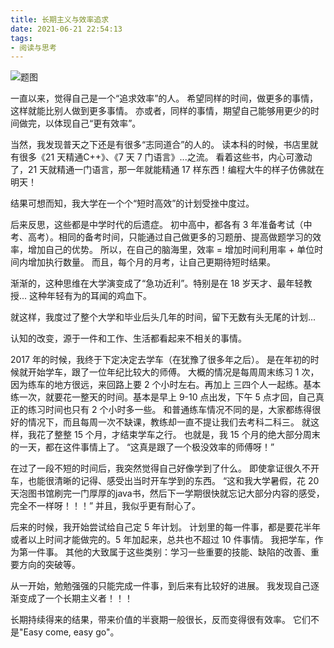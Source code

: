```yaml
---
title: 长期主义与效率追求
date: 2021-06-21 22:54:13
tags:
- 阅读与思考
---
```


![题图](/2021/06/21/%E9%95%BF%E6%9C%9F%E4%B8%BB%E4%B9%89%E4%B8%8E%E6%95%88%E7%8E%87%E8%BF%BD%E6%B1%82/1.jpeg)

一直以来，觉得自己是一个“追求效率”的人。
希望同样的时间，做更多的事情，这样就能比别人做到更多事情。
亦或者，同样的事情，期望自己能够用更少的时间做完，以体现自己“更有效率”。

当然，我发现普天之下还是有很多“志同道合”的人的。
读本科的时候，书店里就有很多《21 天精通C++》、《7 天 7 门语言》...之流。
看着这些书，内心可激动了，21 天就精通一门语言，那一年就能精通 17 样东西！编程大牛的样子仿佛就在明天！

结果可想而知，我大学在一个个“短时高效”的计划受挫中度过。

后来反思，这些都是中学时代的后遗症。
初中高中，都各有 3 年准备考试（中考、高考）。相同的备考时间，只能通过自己做更多的习题册、提高做题学习的效率，增加自己的优势。
所以，在自己的脑海里，效率 = 增加时间利用率 + 单位时间内增加执行数量。
而且，每个月的月考，让自己更期待短时结果。

渐渐的，这种思维在大学演变成了“急功近利”。特别是在 18 岁天才、最年轻教授... 这种年轻有为的耳闻的鸡血下。

就这样，我度过了整个大学和毕业后头几年的时间，留下无数有头无尾的计划...

认知的改变，源于一件和工作、生活都看起来不相关的事情。

2017 年的时候，我终于下定决定去学车（在犹豫了很多年之后）。
是在年初的时候就开始学车，跟了一位年纪比较大的师傅。
大概的情况是每周周末练习 1 次，因为练车的地方很远，来回路上要 2 个小时左右。再加上 三四个人一起练。基本练一次，就要花一整天的时间。基本是早上 9-10 点出发，下午 5 点才回，自己真正的练习时间也只有 2 个小时多一些。
和普通练车情况不同的是，大家都练得很好的情况下，而且每周一次不缺课，教练却一直不提让我们去考科二科三。
就这样，我花了整整 15 个月，才结束学车之行。
也就是，我 15 个月的绝大部分周末的一天，都在这件事情上了。
“这真是跟了一个极没效率的师傅呀！”

在过了一段不短的时间后，我突然觉得自己好像学到了什么。
即使拿证很久不开车，也能很清晰的记得、感受出当时开车学到的东西。
“这和我大学暑假，花 20 天泡图书馆刷完一门厚厚的java书，然后下一学期很快就忘记大部分内容的感受，完全不一样呀！！！”
并且，我似乎更有耐心了。

后来的时候，我开始尝试给自己定 5 年计划。
计划里的每一件事，都是要花半年或者以上时间才能做完的。5 年加起来，总共也不超过 10 件事情。
我把学车，作为第一件事。
其他的大致属于这些类别：学习一些重要的技能、缺陷的改善、重要方向的突破等。

从一开始，勉勉强强的只能完成一件事，到后来有比较好的进展。
我发现自己逐渐变成了一个长期主义者！！！

长期持续得来的结果，带来价值的半衰期一般很长，反而变得很有效率。
它们不是"Easy come, easy go"。
